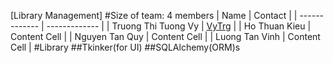 [Library Management]
#Size of team: 4 members
| Name  | Contact |
| ------------- | ------------- |
| Truong Thi Tuong Vy  | [VyTrg](https://github.com/VyTrg)  |
| Ho Thuan Kieu  | Content Cell  |
| Nguyen Tan Quy  | Content Cell  |
| Luong Tan Vinh  | Content Cell  |
#Library
##Tkinker(for UI)
##SQLAlchemy(ORM)s  